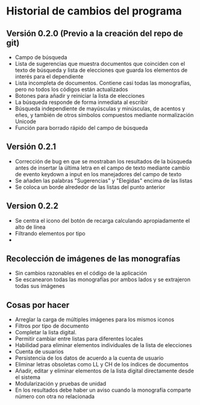 # Historial de cambios del programa

## Versión 0.2.0 (Previo a la creación del repo de git)

- Campo de búsqueda
- Lista de sugerencias que muestra documentos que coinciden con el texto de
    búsqueda y lista de elecciones que guarda los elementos de interés para el
    dependiente
- Lista incompleta de documentos. Contiene casi todas las monografías, pero no
    todos los códigos están actualizados
- Botones para añadir y reiniciar la lista de elecciones
- La búsqueda responde de forma inmediata al escribir
- Búsqueda independiente de mayúsculas y minúsculas, de acentos y eñes, y
    también de otros símbolos compuestos mediante normalización Unicode
- Función para borrado rápido del campo de búsqueda

## Versión 0.2.1

- Corrección de bug en que se mostraban los resultados de la búsqueda antes de
    insertar la última letra en el campo de texto mediante cambio de evento
    keydown a input en los manejadores del campo de texto
- Se añaden las palabras "Sugerencias" y "Elegidas" encima de las listas
- Se coloca un borde alrededor de las listas del punto anterior

## Version 0.2.2

- Se centra el icono del botón de recarga calculando apropiadamente el alto de
    línea
- Filtrando elementos por tipo
-


## Recolección de imágenes de las monografías

- Sin cambios razonables en el código de la aplicación
- Se escanearon todas las monografías por ambos lados y se extrajeron todas sus
    imágenes

## Cosas por hacer

- Arreglar la carga de múltiples imágenes para los mismos iconos
- Filtros por tipo de documento
- Completar la lista digital.
- Permitir cambiar entre listas para diferentes locales
- Habilidad para eliminar elementos individuales de la lista de elecciones
- Cuenta de usuarios
- Persistencia de los datos de acuerdo a la cuenta de usuario
- Eliminar letras obsoletas como LL y CH de los índices de documentos
- Añadir, editar y eliminar elementos de la lista digital directamente desde el
    sistema
- Modularización y pruebas de unidad
- En los resultados debe haber un aviso cuando la monografía comparte número
    con otra no relacionada
